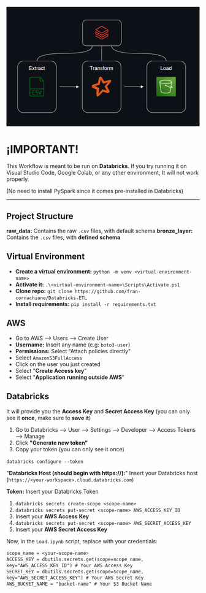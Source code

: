 ![image alt](https://github.com/fran-cornachione/Databricks-ETL/blob/9c19ecf5be783626881439feb9d13173bc446d90/Cover.png)

# ¡IMPORTANT!

This Workflow is meant to be run on **Databricks**. If you try running it on Visual Studio Code, Google Colab, or any other environment, It will not work properly.

(No need to install PySpark since it comes pre-installed in Databricks)

---

## Project Structure

**raw_data:** Contains the raw `.csv` files, with default schema
**bronze_layer:** Contains the `.csv` files, with **defined schema**


## Virtual Environment

* **Create a virtual environment:** `python -m venv <virtual-environment-name>`
* **Activate it:** `.\<virtual-environment-name>\Scripts\Activate.ps1`
* **Clone repo:** `git clone https://github.com/fran-cornachione/Databricks-ETL`
* **Install requirements:** `pip install -r requirements.txt`


## AWS

* Go to AWS --> Users --> Create User
* **Username:** Insert any name (e.g: `boto3-user`)
* **Permissions:** Select "Attach policies directly"
* Select `AmazonS3FullAccess`
* Click on the user you just created
* Select "**Create Access key**"
* Select "**Application running outside AWS**"

## Databricks

It will provide you the **Access Key** and **Secret Access Key** (you can only see it **once**, make sure to **save it**)

1. Go to Databricks --> User --> Settings --> Developer --> Access Tokens --> Manage
2. Click **"Generate new token"**
3. Copy your token (you can only see it once)

`databricks configure --token`

"**Databricks Host (should begin with https://):**" Insert your Databricks host (`https://<your-workspace>.cloud.databricks.com`)

**Token:** Insert your Databricks Token

1. `databricks secrets create-scope <scope-name>`
2. `databricks secrets put-secret <scope-name> AWS_ACCESS_KEY_ID`
3. Insert your **AWS Access Key**
4. `databricks secrets put-secret <scope-name> AWS_SECRET_ACCESS_KEY`
5. Insert your **AWS Secret Access Key**

Now, in the `Load.ipynb` script, replace with your credentials:

```
scope_name = <your-scope-name>
ACCESS_KEY = dbutils.secrets.get(scope=scope_name, key="AWS_ACCESS_KEY_ID") # Your AWS Access Key
SECRET_KEY = dbutils.secrets.get(scope=scope_name, key="AWS_SECRET_ACCESS_KEY") # Your AWS Secret Key
AWS_BUCKET_NAME = "bucket-name" # Your S3 Bucket Name
```

